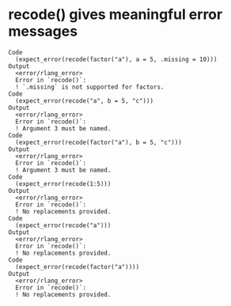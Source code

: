 # recode() gives meaningful error messages

    Code
      (expect_error(recode(factor("a"), a = 5, .missing = 10)))
    Output
      <error/rlang_error>
      Error in `recode()`:
      ! `.missing` is not supported for factors.
    Code
      (expect_error(recode("a", b = 5, "c")))
    Output
      <error/rlang_error>
      Error in `recode()`:
      ! Argument 3 must be named.
    Code
      (expect_error(recode(factor("a"), b = 5, "c")))
    Output
      <error/rlang_error>
      Error in `recode()`:
      ! Argument 3 must be named.
    Code
      (expect_error(recode(1:5)))
    Output
      <error/rlang_error>
      Error in `recode()`:
      ! No replacements provided.
    Code
      (expect_error(recode("a")))
    Output
      <error/rlang_error>
      Error in `recode()`:
      ! No replacements provided.
    Code
      (expect_error(recode(factor("a"))))
    Output
      <error/rlang_error>
      Error in `recode()`:
      ! No replacements provided.

